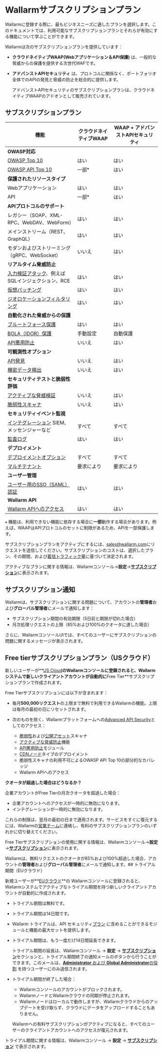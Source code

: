 # Wallarmサブスクリプションプラン

Wallarmに登録する際に、最もビジネスニーズに適したプランを選択します。このドキュメントでは、利用可能なサブスクリプションプランとそれらが有効にする機能について学ぶことができます。

Wallarmは次のサブスクリプションプランを提供しています：

* **クラウドネイティブWAAP(Webアプリケーション＆API保護)** は、一般的な脅威からの保護を提供する次世代WAFです。
* **アドバンストAPIセキュリティ** は、プロトコルに関係なく、ポートフォリオ全体でのAPIの発見と脅威の防止を総合的に提供します。

    アドバンストAPIセキュリティのサブスクリプションプランは、クラウドネイティブWAAPのアドオンとして販売されています。

## サブスクリプションプラン

| 機能 | クラウドネイティブWAAP | WAAP + アドバンストAPIセキュリティ |
| ------- | ----------------- | --------------------- |
| **OWASP対応** | | |
| [OWASP Top 10](https://owasp.org/www-project-top-ten/) | はい | はい |
| [OWASP API Top 10](https://owasp.org/www-project-api-security/) | 一部<sup>⁕</sup> | はい |
| **保護されたリソースタイプ** | | |
| Webアプリケーション | はい | はい |
| API | 一部<sup>⁕</sup> | はい |
| **APIプロトコルのサポート** | | |
| レガシー（SOAP、XML-RPC、WebDAV、WebForm） | はい | はい |
| メインストリーム（REST、GraphQL） | はい | はい |
| モダンおよびストリーミング（gRPC、WebSocket） | いいえ | はい |
| **リアルタイム脅威防止** | | |
| [入力検証アタック](../about-wallarm/protecting-against-attacks.md#input-validation-attacks)、例えばSQLインジェクション、RCE | はい | はい |
| [仮想パッチング](../user-guides/rules/vpatch-rule.md) | はい | はい |
| [ジオロケーションフィルタリング](../user-guides/ip-lists/overview.md) | はい | はい |
| **自動化された脅威からの保護** | | |
| [ブルートフォース保護](../admin-en/configuration-guides/protecting-against-bruteforce.md) | はい | はい |
| [BOLA（IDOR）保護](../admin-en/configuration-guides/protecting-against-bola.md) | 手動設定 | 自動保護 |
| [API悪用防止](../about-wallarm/api-abuse-prevention.md) | いいえ | はい |
| **可観測性オプション** | | |
| [API発見](../about-wallarm/api-discovery.md) | いいえ | はい |
| [機密データ検出](../about-wallarm/api-discovery.md) | いいえ | はい |
| **セキュリティテストと脆弱性評価** | | |
| [アクティブな脅威検証](../about-wallarm/detecting-vulnerabilities.md#active-threat-verification) | いいえ | はい |
| [脆弱性スキャナ](../about-wallarm/detecting-vulnerabilities.md#vulnerability-scanner) | いいえ | はい |
| **セキュリティイベント監視** | | |
| [インテグレーション](../user-guides/settings/integrations/integrations-intro.md) SIEM、メッセンジャーなど | すべて | すべて |
| [監査ログ](../user-guides/settings/audit-log.md) | はい | はい |
| **デプロイメント** | | |
| [デプロイメントオプション](../admin-en/supported-platforms.md) | すべて | すべて |
| [マルチテナント](../installation/multi-tenant/overview.md) | 要求により | 要求により |
| **ユーザー管理** | | |
| [ユーザー用のSSO（SAML）認証](../admin-en/configuration-guides/sso/intro.md) | はい | はい |
| **Wallarm API** | | |
| [Wallarm APIへのアクセス](../api/overview.md) | はい | はい |

`⁕` 機能は、利用できない機能に依存する場合に**一部**動作する場合があります。例えば、WAAPはAPIプロトコルのセットに制限があるため、APIを一部保護します。

サブスクリプションプランをアクティブにするには、[sales@wallarm.com](mailto:sales@wallarm.com)にリクエストを送信してください。サブスクリプションのコストは、選択したプラン、その期間、および[着信トラフィック量](../admin-en/operation/learn-incoming-request-number.md)に基づいて決定されます。

アクティブなプランに関する情報は、Wallarmコンソール→**設定**→[**サブスクリプション**](../user-guides/settings/subscriptions.md)に表示されます。

## サブスクリプション通知

Wallarmは、サブスクリプションに関する問題について、アカウントの**管理者**および**グローバル管理者**にメールで通知します：

* サブスクリプション期間の有効期限（5日前と期限が切れた場合）
* 月次処理リクエストの上限（85%および100%のクオータに達した場合）

さらに、WallarmコンソールUIでは、すべてのユーザーにサブスクリプションの問題に関するメッセージが表示されます。

## Free tierサブスクリプションプラン（USクラウド）

新しいユーザーが**[US Cloud](overview.md#cloud)**のWallarmコンソールに登録されると、Wallarmシステムで新しいクライアントアカウントが自動的に**Free Tier**サブスクリプションプランで作成されます。

Free Tierサブスクリプションには以下が含まれます：

* 毎月**500,000リクエスト**の上限まで無料で利用できるWallarmの機能。上限は毎月の最初の日にリセットされます。
* 次のものを除く、Wallarmプラットフォームへの[Advanced API Security](#subscription-plans)としてのアクセス：

    * [脆弱性](detecting-vulnerabilities.md#vulnerability-scanner)および[公開アセット](../user-guides/scanner/check-scope.md)スキャナ
    * [アクティブな脅威防止](detecting-vulnerabilities.md#active-threat-verification)機能
    * [API悪用防止](api-abuse-prevention.md)モジュール
    * [CDNノード](../installation/cdn-node.md)タイプのデプロイメント
    * 脆弱性スキャナの利用不可によるOWASP API Top 10の部分的なカバレッジ
    * Wallarm APIへのアクセス

**クオータが超過した場合はどうなるか？**

企業アカウントがFree Tierの月次クオータを超過した場合：

* 企業アカウントへのアクセスが一時的に無効になります。
* インテグレーションが一時的に無効になります。

これらの制限は、翌月の最初の日まで適用されます。サービスをすぐに復元するには、Wallarmの[営業チーム](mailto:sales@wallarm.com)に連絡し、有料のサブスクリプションプランのいずれかに切り替えてください。

Free Tierサブスクリプションの使用に関する情報は、Wallarmコンソール→**設定**→[**サブスクリプション**](../user-guides/settings/subscriptions.md)に表示されます。

Wallarmは、無料リクエストのクオータが85%および100%超過した場合、アカウントの**管理者**および**グローバル管理者**にメールで通知します。## トライアル期間（EUクラウド）

新規ユーザーが**[EUクラウド](overview.md#cloud)**の Wallarmコンソールに登録されると、Wallarmシステムでアクティブなトライアル期間を持つ新しいクライアントアカウントが自動的に作成されます。

* トライアル期間は無料です。
* トライアル期間は14日間です。
* Wallarm トライアルは、API セキュリティ[プラン](#subscription-plans) に含めることができるモジュールと機能の最大セットを提供します。
* トライアル期間は、もう一度だけ14日間延長できます。

    トライアル期間の延長は、Wallarmコンソール → **設定** → [**サブスクリプション**](../user-guides/settings/subscriptions.md)セクションと、トライアル期間終了の通知メールのボタンから行うことができます。このメールは、[**Administrator** および **Global Administrator**の役割](../user-guides/settings/users.md#user-roles) を持つユーザーにのみ送信されます。
* トライアル期間が終了した場合：

    * Wallarmコンソールのアカウントがブロックされます。
    * WallarmノードとWallarmクラウドの同期が停止されます。
    * Wallarmノードはローカルで動作しますが、Wallarmクラウドからのアップデートを受け取らず、クラウドにデータをアップロードすることもありません。

    Wallarmへの有料サブスクリプションがアクティブになると、すべてのユーザーのクライアントアカウントへのアクセスが復元されます。

トライアル期間に関する情報は、Wallarmコンソール → **設定** → [**サブスクリプション**](../user-guides/settings/subscriptions.md) で表示されます。